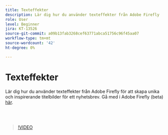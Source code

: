 ```yaml
---
title: Texteffekter
description: Lär dig hur du använder texteffekter från Adobe Firefly
role: User
level: Beginner
jira: KT-13526
source-git-commit: a09b13fab3268cef63771abca51756c96f45aa07
workflow-type: tm+mt
source-wordcount: '42'
ht-degree: 0%

---
```


# Texteffekter

Lär dig hur du använder texteffekter från Adobe Firefly för att skapa unika och inspirerande titelbilder för ett nyhetsbrev. Gå med i Adobe Firefly (beta) [här](https://firefly.adobe.com/).

<br> 

>[!VIDEO](https://video.tv.adobe.com/v/3420829?quality=12&learn=on&hidetitle=true)
